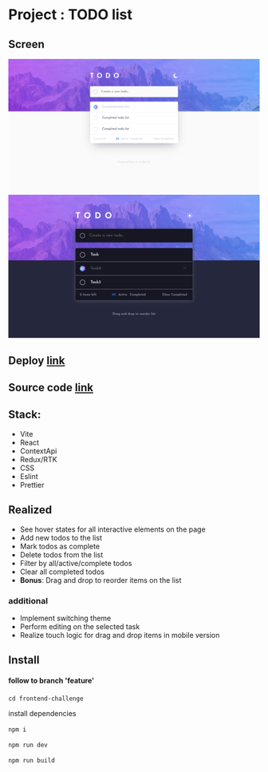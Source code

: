 # Project : TODO list

## Screen

![screen](screen-project.png)
![screen](dark.png)

## Deploy [link](https://zesty-frangollo-e537ef.netlify.app/)

## Source code [link](https://github.com/VlaRu/frontend-challenge/tree/feature/frontend-challenge)

## Stack:

- Vite
- React
- ContextApi
- Redux/RTK
- CSS
- Eslint
- Prettier

## Realized

- See hover states for all interactive elements on the page
- Add new todos to the list
- Mark todos as complete
- Delete todos from the list
- Filter by all/active/complete todos
- Clear all completed todos
- **Bonus**: Drag and drop to reorder items on the list

### additional
- Implement switching theme
- Perform editing on the selected task
- Realize touch logic for drag and drop items in mobile version

## Install

#### follow to branch 'feature'

``
cd frontend-challenge
``

install dependencies

``
npm i
``

``
npm run dev
``

``
npm run build
``
